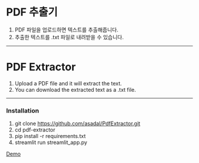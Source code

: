 # PDF 추출기

1. PDF 파일을 업로드하면 텍스트를 추출해줍니다.
2. 추출한 텍스트를 .txt 파일로 내려받을 수 있습니다.

------

# PDF Extractor

1. Upload a PDF file and it will extract the text.
2. You can download the extracted text as a .txt file.

------

### Installation

1. git clone https://github.com/asadal/PdfExtractor.git
2. cd pdf-extractor
3. pip install -r requirements.txt
4. streamlit run streamlit_app.py

[Demo](https://asadal-pdfextractor.streamlit.io)
